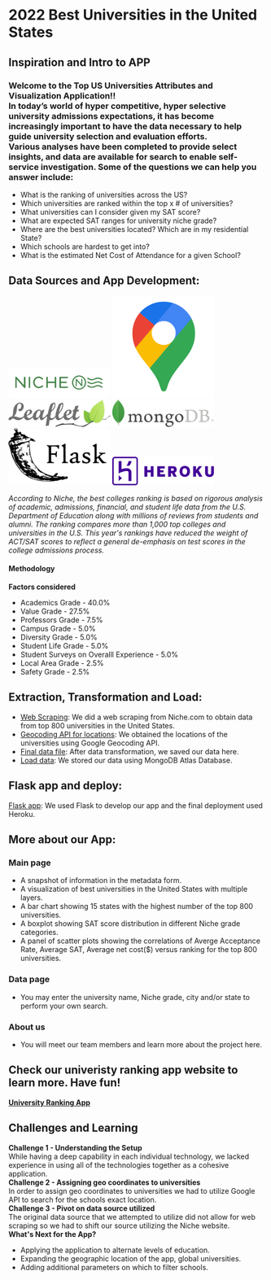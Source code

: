 # 2022 Best Universities in the United States

## Inspiration and Intro to APP
### Welcome to the Top US Universities Attributes and Visualization Application!! <br> In today’s world of hyper competitive, hyper selective university admissions expectations, it has become increasingly important to have the data necessary to help guide university selection and evaluation efforts. <br> Various analyses have been completed to provide select insights, and data are available for search to enable self-service investigation. Some of the questions we can help you answer include:
- What is the ranking of universities across the US?
- Which universities are ranked within the top x # of universities?
- What universities can I consider given my SAT score?
- What are expected SAT ranges for university niche grade?
- Where are the best universities located? Which are in my residential State?
- Which schools are hardest to get into?
- What is the estimated Net Cost of Attendance for a given School?

## Data Sources and App Development:
<a href=https://www.niche.com ><img src="Images/NicheLogo.png" alt="niche" style="width:200px;" /></a>
<a href=https://https://developers.google.com/maps/documentation/geocoding/overview ><img src="Images/GeocodingAPI.png" alt="Geocoding" style="width:200px;" /></a>
<a href=https://leafletjs.com ><img src="Images/LeafletLogo.png" alt="Leaflet" style="width:200px;" /></a>
<a href=https://www.mongodb.com/ ><img src="Images/mongoDBLogo.png" alt="mongoDB" style="width:200px;" /></a>
<a href=https://flask.palletsprojects.com/en/2.0.x/ ><img src="Images/FlaskappLogo.png" alt="FlaskApp" style="width:200px;" /></a>
<a href=https://id.heroku.com/login ><img src="Images/herokuLogo.png" alt="heroku" style="width:200px;" /></a>

*According to Niche, the best colleges ranking is based on rigorous analysis of academic, admissions, financial, and student life data from the U.S. Department of Education along with millions of reviews from students and alumni. The ranking compares more than 1,000 top colleges and universities in the U.S. This year's rankings have reduced the weight of ACT/SAT scores to reflect a general de-emphasis on test scores in the college admissions process.*

#### Methodology
**Factors considered**
- Academics Grade - 40.0%
- Value Grade - 27.5%
- Professors Grade - 7.5%
- Campus Grade - 5.0%
- Diversity Grade - 5.0%
- Student Life Grade - 5.0%
- Student Surveys on Overalll Experience - 5.0%
- Local Area Grade - 2.5%
- Safety Grade - 2.5%

## Extraction, Transformation and Load:
- [Web Scraping](Niche_Scraping): We did a web scraping from Niche.com to obtain data from top 800 universities in the United States.<br>
- [Geocoding API for locations](Location_Info): We obtained the locations of the universities using Google Geocoding API.<br>
- [Final data file](Data): After data transformation, we saved our data here. <br>
- [Load data](insert_data.py): We stored our data using MongoDB Atlas Database.

## Flask app and deploy:
[Flask app](app.py): We used Flask to develop our app and the final deployment used Heroku.

## More about our App:
### Main page
- A snapshot of information in the metadata form.
- A visualization of best universities in the United States with multiple layers.
- A bar chart showing 15 states with the highest number of the top 800 universities.
- A boxplot showing SAT score distribution in different Niche grade categories.
- A panel of scatter plots showing the correlations of Averge Acceptance Rate, Average SAT, Average net cost($) versus ranking for the top 800 universities.
### Data page
- You may enter the university name, Niche grade, city and/or state to perform your own search.
### About us
- You will meet our team members and learn more about the project here.

## Check our univeristy ranking app website to learn more. Have fun!

<strong>[University Ranking App](https://university-ranking.herokuapp.com/)</strong>

## Challenges and Learning
<strong>Challenge 1 - Understanding the Setup</strong><br>
While having a deep capability in each individual technology, we lacked experience in using all of the technologies together as a cohesive application.<br>
<strong>Challenge 2 - Assigning geo coordinates to universities</strong><br>
In order to assign geo coordinates to universities we had to utilize Google API to search for the schools exact location. <br>
<strong>Challenge 3 - Pivot on data source utilized</strong><br>
The original data source that we attempted to utilize did not allow for web scraping so we had to shift our source utilizing the Niche website. <br>
<strong>What's Next for the App?</strong><br>
- Applying the application to alternate levels of education.
- Expanding the geographic location of the app, global universities.
- Adding additional parameters on which to filter schools.


